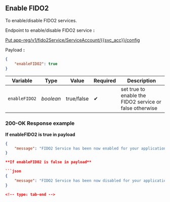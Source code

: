 ## Enable FIDO2 

To enable/disable FIDO2 services.

<!--
type: tab
titles: Request, Response
-->

Endpoint to enable/disable FIDO2 service **:**

[Put app-reg/v1/fido2Service/ServiceAccount/{{svc_acc}}/config](../api/?type=put&path=/app-reg/v1/fido2Service/ServiceAccount/{svc_acc}/config&branch=develop&version=2.0.0)

Payload **:**

```json
{
    "enableFIDO2": true
}

```
| Variable | Type | Value | Required | Description |
| -------- | -- |------------| ------- | ---- |
| `enableFIDO2` | *boolean* | true/false | &#10004; | set true to enable the FIDO2 service or false otherwise |

<!--
type: tab
-->

### 200-OK Response example

**If enableFIDO2 is true in payload**

```json
{
    "message": "FIDO2 Service has been now enabled for your application."
}

**If enableFIDO2 is false in payload**

```json
{
    "message": "FIDO2 Service has been now disabled for your application."
}

<!-- type: tab-end -->